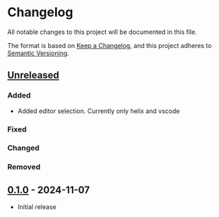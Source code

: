 # Changelog

All notable changes to this project will be documented in this file.

The format is based on [Keep a Changelog](https://keepachangelog.com/en/1.1.0/),
and this project adheres to [Semantic Versioning](https://semver.org/spec/v2.0.0.html).

## [Unreleased]

### Added
- Added editor selection. Currently only helix and vscode

### Fixed

### Changed

### Removed

## [0.1.0] - 2024-11-07

- Initial release

[Unreleased]: https://github.com/esp-rs/esp-generate/compare/v0.1.0...HEAD
[0.1.0]: https://github.com/esp-rs/esp-generate/releases/tag/v0.1.0

